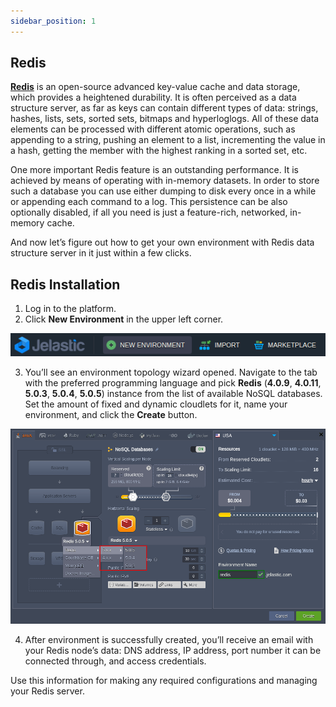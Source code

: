 ```yaml
---
sidebar_position: 1
---
```


## Redis

**[Redis](https://redis.io/)** is an open-source advanced key-value cache and data storage, which provides a heightened durability. It is often perceived as a data structure server, as far as keys can contain different types of data: strings, hashes, lists, sets, sorted sets, bitmaps and hyperloglogs. All of these data elements can be processed with different atomic operations, such as appending to a string, pushing an element to a list, incrementing the value in a hash, getting the member with the highest ranking in a sorted set, etc.

One more important Redis feature is an outstanding performance. It is achieved by means of operating with in-memory datasets. In order to store such a database you can use either dumping to disk every once in a while or appending each command to a log. This persistence can be also optionally disabled, if all you need is just a feature-rich, networked, in-memory cache.

And now let’s figure out how to get your own environment with Redis data structure server in it just within a few clicks.

## Redis Installation

1. Log in to the platform.
2. Click **New Environment** in the upper left corner.

<div style={{
    display:'flex',
    justifyContent: 'center',
    margin: '0 0 1rem 0'
}}>

![Locale Dropdown](./img/RedisOverview/01--new-environment-button.png)

</div>

3. You’ll see an environment topology wizard opened. Navigate to the tab with the preferred programming language and pick **Redis** (**4.0.9**, **4.0.11**, **5.0.3**, **5.0.4**, **5.0.5**) instance from the list of available NoSQL databases. Set the amount of fixed and dynamic cloudlets for it, name your environment, and click the **Create** button.

<div style={{
    display:'flex',
    justifyContent: 'center',
    margin: '0 0 1rem 0'
}}>

![Locale Dropdown](./img/RedisOverview/02--redis-versions-in-topology-wizard.png)

</div>

4. After environment is successfully created, you’ll receive an email with your Redis node’s data: DNS address, IP address, port number it can be connected through, and access credentials.

Use this information for making any required configurations and managing your Redis server.
